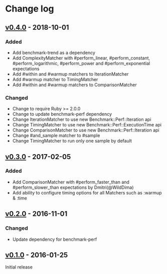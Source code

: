 # Change log

## [v0.4.0] - 2018-10-01

### Added
* Add benchmark-trend as a dependency
* Add ComplexityMatcher with #perform_linear, #perform_constant,
  #perform_logarithmic, #perform_power and #perform_exponential expectations
* Add #within and #warmup matchers to IterationMatcher
* Add #warmup matcher to TimingMatcher
* Add #within and #warmup matchers to ComparisonMatcher

### Changed
* Change to require Ruby >= 2.0.0
* Change to update benchmark-perf dependency
* Change IterationMatcher to use new Benchmark::Perf::Iteration api
* Change TimingMatcher to use new Benchmark::Perf::ExecutionTime api
* Change ComparisonMatcher to use new Benchmark::Perf::Iteration api
* Change #and_sample matcher to #sample
* Change TimingMatcher to run only one sample by default

## [v0.3.0] - 2017-02-05

### Added
* Add ComparisonMatcher with #perform_faster_than and #perform_slower_than expectations by Dmitri(@WildDima)
* Add ability to configure timing options for all Matchers such as :warmup & :time

## [v0.2.0] - 2016-11-01

### Changed
* Update dependency for benchmark-perf

## [v0.1.0] - 2016-01-25

Initial release

[v0.4.0]: https://github.com/peter-murach/rspec-benchmark/compare/v0.3.0...v0.4.0
[v0.3.0]: https://github.com/peter-murach/rspec-benchmark/compare/v0.2.0...v0.3.0
[v0.2.0]: https://github.com/peter-murach/rspec-benchmark/compare/v0.1.0...v0.2.0
[v0.1.0]: https://github.com/peter-murach/rspec-benchmark/compare/v0.1.0
